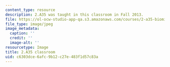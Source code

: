 ```yaml
---
content_type: resource
description: 2.A35 was taught in this classroom in Fall 2013.
file: https://ol-ocw-studio-app-qa.s3.amazonaws.com/courses/2-a35-biomimetic-principles-and-design-fall-2013/c6303dce6afc9b12c27e483f1d57c83a_2.A35_classroom.jpg
file_type: image/jpeg
image_metadata:
  caption: ''
  credit: ''
  image-alt: ''
resourcetype: Image
title: 2.A35 classroom
uid: c6303dce-6afc-9b12-c27e-483f1d57c83a
---
```

